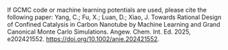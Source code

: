 If GCMC code or machine learning potentials are used, please cite the following paper:
  Yang, C.; Fu, X.; Luan, D.; Xiao, J. Towards Rational Design of Confined Catalysis in Carbon Nanotube by Machine Learning and Grand Canonical Monte Carlo Simulations. Angew. Chem. Int. Ed. 2025, e202421552. https://doi.org/10.1002/anie.202421552.